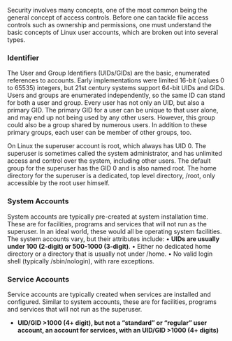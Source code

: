 Security involves many concepts, one of the most common being the general concept of access controls. Before one can tackle file access controls such as ownership and permissions, one must understand the basic concepts of Linux user accounts, which are broken out into several types.

### Identifier
The User and Group Identifiers (UIDs/GIDs) are the basic, enumerated references to accounts. Early implementations were limited 16-bit (values 0 to 65535) integers, but 21st century systems support 64-bit UIDs and GIDs. Users and groups are enumerated independently, so the same ID can stand for both a user and group.
Every user has not only an UID, but also a primary GID. The primary GID for a user can be unique to that user alone, and may end up not being used by any other users. However, this group could also be a group shared by numerous users. In addition to these primary groups, each user can be member of other groups, too.

On Linux the superuser account is root, which always has UID 0. The superuser is sometimes called the system administrator, and has unlimited access and control over the system, including other users.
The default group for the superuser has the GID 0 and is also named root. The home directory for the superuser is a dedicated, top level directory, /root, only accessible by the root user himself.

### System Accounts

System accounts are typically pre-created at system installation time. These are for facilities, programs and services that will not run as the superuser. In an ideal world, these would all be operating system facilities.
The system accounts vary, but their attributes include:
• **UIDs are usually under 100 (2-digit) or 500-1000 (3-digit)**.
• Either no dedicated home directory or a directory that is usually not under /home.
• No valid login shell (typically /sbin/nologin), with rare exceptions.

### Service Accounts

Service accounts are typically created when services are installed and configured. Similar to
system accounts, these are for facilities, programs and services that will not run as the superuser.

- **UID/GID >1000 (4+ digit), but not a “standard” or “regular” user account, an account for services, with an UID/GID >1000 (4+ digits)**
